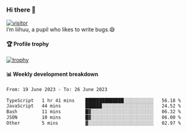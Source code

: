 ### Hi there 👋
[![visitor](https://visitor-badge.glitch.me/badge?page_id=liihuu&right_color=blue)](https://github.com/liihuu)<br>
I’m liihuu, a pupil who likes to write bugs.😄


#### 🏆 Profile trophy
[![trophy](https://github-profile-trophy.vercel.app?username=liihuu&margin-w=16&margin-h=16&rank=-C,-B)](https://github.com/liihuu)


#### 📊 Weekly development breakdown
<!--START_SECTION:waka-->

```txt
From: 19 June 2023 - To: 26 June 2023

TypeScript   1 hr 41 mins    ██████████████░░░░░░░░░░░   56.18 %
JavaScript   44 mins         ██████░░░░░░░░░░░░░░░░░░░   24.52 %
Bash         11 mins         █▓░░░░░░░░░░░░░░░░░░░░░░░   06.32 %
JSON         10 mins         █▓░░░░░░░░░░░░░░░░░░░░░░░   06.00 %
Other        5 mins          ▓░░░░░░░░░░░░░░░░░░░░░░░░   02.97 %
```

<!--END_SECTION:waka-->

<!--
**liihuu/liihuu** is a ✨ _special_ ✨ repository because its `README.md` (this file) appears on your GitHub profile.

Here are some ideas to get you started:

- 🔭 I’m currently working on ...
- 🌱 I’m currently learning ...
- 👯 I’m looking to collaborate on ...
- 🤔 I’m looking for help with ...
- 💬 Ask me about ...
- 📫 How to reach me: ...
- 😄 Pronouns: ...
- ⚡ Fun fact: ...
-->
